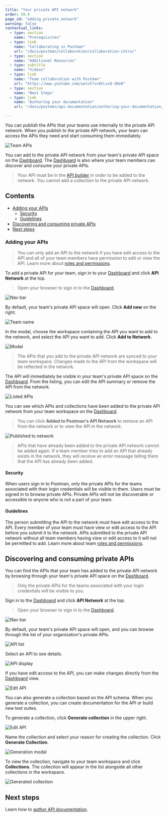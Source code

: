 ```yaml
---
title: "Your private API network"
order: 59.9
page_id: "adding_private_network"
warning: false
contextual_links:
  - type: section
    name: "Prerequisites"
  - type: link
    name: "Collaborating in Postman"
    url: "/docs/postman/collaboration/collaboration-intro/"
  - type: section
    name: "Additional Resources"
  - type: subtitle
    name: "Videos"
  - type: link
    name: "Team collaboration with Postman"
    url: "https://www.youtube.com/watch?v=8tLvvQ-3Nx0"
  - type: section
    name: "Next Steps"
  - type: link
    name: "Authoring your documentation"
    url: "/docs/postman/api-documentation/authoring-your-documentation/"

---
```


You can publish the APIs that your teams use internally to the private API network. When you publish to the private API network, your team can access the APIs they need and start consuming them immediately.

![Team APIs](https://assets.postman.com/postman-docs/Private+APIs.jpg)

You can add to the private API network from your team's private API space on the [Dashboard](https://go.postman.co). The [Dashboard](https://go.postman.co) is also where your team members can discover and consume your private APIs.

> Your API must be in the [API builder](/docs/postman/design-and-develop-apis/the-api-workflow/) in order to be added to the network. You cannot add a collection to the private API network.

## Contents

* [Adding your APIs](#adding-your-apis)
    * [Security](#security)
    * [Guidelines](#guidelines)
* [Discovering and consuming private APIs](#discovering-and-consuming-private-apis)
* [Next steps](#next-steps)

### Adding your APIs

> You can only add an API to the network if you have edit access to the API and all of your team members have permission to edit or view the API. Learn more about [roles and permissions](/docs/postman/collaboration/roles-and-permissions/).

To add a private API for your team, sign in to your [Dashboard](go.postman.co) and click **API Network** at the top.

> Open your browser to sign in to the [Dashboard](https://go.postman.co).

![Nav bar](https://assets.postman.com/postman-docs/Network+in+nav+bar.jpg)

By default, your team's private API space will open. Click **Add new** on the right.

![Team name](https://assets.postman.com/postman-docs/Add+new+button.jpg)

In the modal, choose the workspace containing the API you want to add to the network, and select the API you want to add. Click **Add to Network**.

![Modal](https://assets.postman.com/postman-docs/Add+to+network+modal.jpg)

> The APIs that you add to the private API network are synced to your team workspace. Changes made to the API from the workspace will be reflected in the network.

The API will immediately be visible in your team's private API space on the [Dashboard](https://go.postman.co). From the listing, you can edit the API summary or remove the API from the network.

![Listed APIs](https://assets.postman.com/postman-docs/Private+API+listing+and+modifying.jpg)

You can see which APIs and collections have been added to the private API network from your team workspace on the [Dashboard](https://go.postman.co).

> You can click **Added to Postman's API Network** to remove an API from the network or to view the API in the network.

![Published to network](https://assets.postman.com/postman-docs/Added+to+private+network.jpg)

> APIs that have already been added to the private API network cannot be added again. If a team member tries to add an API that already exists in the network, they will receive an error message telling them that the API has already been added.

#### Security

When users sign in to Postman, only the private APIs for the teams associated with their login credentials will be visible to them. Users must be signed in to browse private APIs. Private APIs will not be discoverable or accessible to anyone who is not a part of your team.

#### Guidelines

The person submitting the API to the network must have edit access to the API. Every member of your team must have view or edit access to the API before you submit it to the network. APIs submitted to the private API network without all team members having view or edit access to it will not be permitted to add. Learn more about team [roles and permissions](/docs/postman/collaboration/roles-and-permissions/).

## Discovering and consuming private APIs

You can find the APIs that your team has added to the private API network by browsing through your team's private API space on the [Dashboard](https://go.postman.co).

> Only the private APIs for the teams associated with your login credentials will be visible to you.

Sign in to the [Dashboard](https://go.postman.co) and click **API Network** at the top.

> Open your browser to sign in to the [Dashboard](https://go.postman.co).

![Nav bar](https://assets.postman.com/postman-docs/Network+in+nav+bar.jpg)

By default, your team's private API space will open, and you can browse through the list of your organization's private APIs.

![API list](https://assets.postman.com/postman-docs/Private+API+listings.jpg)

Select an API to see details.

![API display](https://assets.postman.com/postman-docs/Private+API+display.jpg)

If you have edit access to the API, you can make changes directly from the [Dashboard](https://go.postman.co) view.

![Edit API](https://assets.postman.com/postman-docs/Private+API+gif.gif)

You can also generate a collection based on the API schema. When you generate a collection, you can create documentation for the API or build new test suites.

To generate a collection, click **Generate collection** in the upper right.

![Edit API](https://assets.postman.com/postman-docs/Generate+collection+button.jpg)

Name the collection and select your reason for creating the collection. Click **Generate Collection**.

![Generation modal](https://assets.postman.com/postman-docs/Collection+generation+modal.jpg)

To view the collection, navigate to your team workspace and click **Collections**. The collection will appear in the list alongside all other collections in the workspace.

![Generated collection](https://assets.postman.com/postman-docs/Generated+collection+on+dashboard.jpg)

## Next steps

Learn how to [author API documentation](/docs/postman/api-documentation/authoring-your-documentation/).
